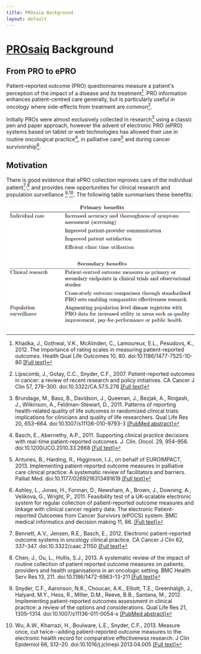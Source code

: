 ```yaml
---
title: PROsaiq Background
layout: default
---
```


# [PROsaiq](http://tschuler.github.io/prosaiq) Background

## From PRO to ePRO

Patient-reported outcome (PRO) questionnaires measure a patient's perception of the impact of a disease and its treatment[^khadka_importance_2012]. PRO information enhances patient-centred care generally, but is particularly useful in oncology where side-effects from treatment are common[^lipscomb_patient-reported_2007].

Initially PROs were almost exclusively collected in research[^brundage_patterns_2011] using a classic pen and paper approach, however the advent of electronic PRO (ePRO) systems based on tablet or web technologies has allowed their use in routine oncological practice[^basch_supporting_2011], in palliative care[^antunes_implementing_2013] and during cancer survivorship[^ashley_feasibility_2011].

## Motivation

There is good evidence that ePRO collection mproves care of the individual patient[^bennett_electronic_2012]<sup>,</sup>[^chen_systematic_2013] and provides new opportunities for clinical research and population surveillance [^snyder_patient-reported_2013]<sup>,</sup>[^wu_measure_2013]. The following table  summarises these benefits:

![ePRO Benefits](images/ePRO_benefits.png)

[^khadka_importance_2012]: Khadka, J., Gothwal, V.K., McAlinden, C., Lamoureux, E.L., Pesudovs, K., 2012. The importance of rating scales in measuring patient-reported outcomes. Health Qual Life Outcomes 10, 80. doi:10.1186/1477-7525-10-80 [\[Full text\]](http://www.hqlo.com/content/10/1/80)

[^lipscomb_patient-reported_2007]: Lipscomb, J., Gotay, C.C., Snyder, C.F., 2007. Patient-reported outcomes in cancer: a review of recent research and policy initiatives. CA Cancer J Clin 57, 278–300. doi:10.3322/CA.57.5.278 [\[Full text\]](http://onlinelibrary.wiley.com/enhanced/doi/10.3322/CA.57.5.278)

[^brundage_patterns_2011]: Brundage, M., Bass, B., Davidson, J., Queenan, J., Bezjak, A., Ringash, J., Wilkinson, A., Feldman-Stewart, D., 2011. Patterns of reporting health-related quality of life outcomes in randomized clinical trials: implications for clinicians and quality of life researchers. Qual Life Res 20, 653–664. doi:10.1007/s11136-010-9793-3 [\[PubMed abstract\]](http://www.ncbi.nlm.nih.gov/pubmed/21110123)

[^basch_supporting_2011]: Basch, E., Abernethy, A.P., 2011. Supporting clinical practice decisions with real-time patient-reported outcomes. J. Clin. Oncol. 29, 954–956. doi:10.1200/JCO.2010.33.2668 [\[Full text\]](http://jco.ascopubs.org/content/29/8/954.long)

[^antunes_implementing_2013]: Antunes, B., Harding, R., Higginson, I.J., on behalf of EUROIMPACT, 2013. Implementing patient-reported outcome measures in palliative care clinical practice: A systematic review of facilitators and barriers. Palliat Med. doi:10.1177/0269216313491619 [\[Full text\]](http://pmj.sagepub.com/content/28/2/158.long)

[^ashley_feasibility_2011]: Ashley, L., Jones, H., Forman, D., Newsham, A., Brown, J., Downing, A., Velikova, G., Wright, P., 2011. Feasibility test of a UK-scalable electronic system for regular collection of patient-reported outcome measures and linkage with clinical cancer registry data: The electronic Patient-reported Outcomes from Cancer Survivors (ePOCS) system. BMC medical informatics and decision making 11, 66. [\[Full text\]](http://www.ncbi.nlm.nih.gov/pmc/articles/PMC3212976/)

[^bennett_electronic_2012]: Bennett, A.V., Jensen, R.E., Basch, E., 2012. Electronic patient-reported outcome systems in oncology clinical practice. CA Cancer J Clin 62, 337–347. doi:10.3322/caac.21150 [\[Full text\]](http://onlinelibrary.wiley.com/doi/10.3322/caac.21150/full)

[^chen_systematic_2013]: Chen, J., Ou, L., Hollis, S.J., 2013. A systematic review of the impact of routine collection of patient reported outcome measures on patients, providers and health organisations in an oncologic setting. BMC Health Serv Res 13, 211. doi:10.1186/1472-6963-13-211 [\[Full text\]](http://www.biomedcentral.com/1472-6963/13/211)

[^snyder_patient-reported_2013]: Snyder, C.F., Aaronson, N.K., Choucair, A.K., Elliott, T.E., Greenhalgh, J., Halyard, M.Y., Hess, R., Miller, D.M., Reeve, B.B., Santana, M., 2012. Implementing patient-reported outcomes assessment in clinical practice: a review of the options and considerations. Qual Life Res 21, 1305–1314. doi:10.1007/s11136-011-0054-x [\[PubMed abstract\]](http://www.ncbi.nlm.nih.gov/pubmed/22048932)

[^wu_measure_2013]: Wu, A.W., Kharrazi, H., Boulware, L.E., Snyder, C.F., 2013. Measure once, cut twice--adding patient-reported outcome measures to the electronic health record for comparative effectiveness research. J Clin Epidemiol 66, S12–20. doi:10.1016/j.jclinepi.2013.04.005 [\[Full text\]](http://www.jclinepi.com/article/S0895-4356%2813%2900154-6/fulltext)
